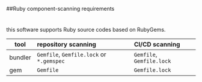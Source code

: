 

##Ruby component-scanning requirements
#

this software supports Ruby source codes based on RubyGems.

| tool    | repository scanning                      | CI/CD scanning            |
| ------- |:-----------------------------------------| :-------------------------|
| bundler | `Gemfile`, `Gemfile.lock` or `*.gemspec` | `Gemfile`, `Gemfile.lock` |
| gem     | `Gemfile`                                | `Gemfile.lock`            |
